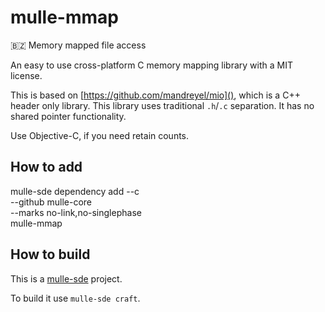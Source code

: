 # mulle-mmap


🇧🇿 Memory mapped file access

An easy to use cross-platform C memory mapping library with a MIT license.

This is based on [https://github.com/mandreyel/mio](), which is a C++ header
only library. This library uses traditional `.h`/`.c` separation.
It has no shared pointer functionality.

Use Objective-C, if you need retain counts.


## How to add

mulle-sde dependency add --c \
                         --github mulle-core \
                         --marks no-link,no-singlephase \
                         mulle-mmap

## How to build

This is a [mulle-sde](https://mulle-sde.github.io/) project.

To build it use `mulle-sde craft`.
